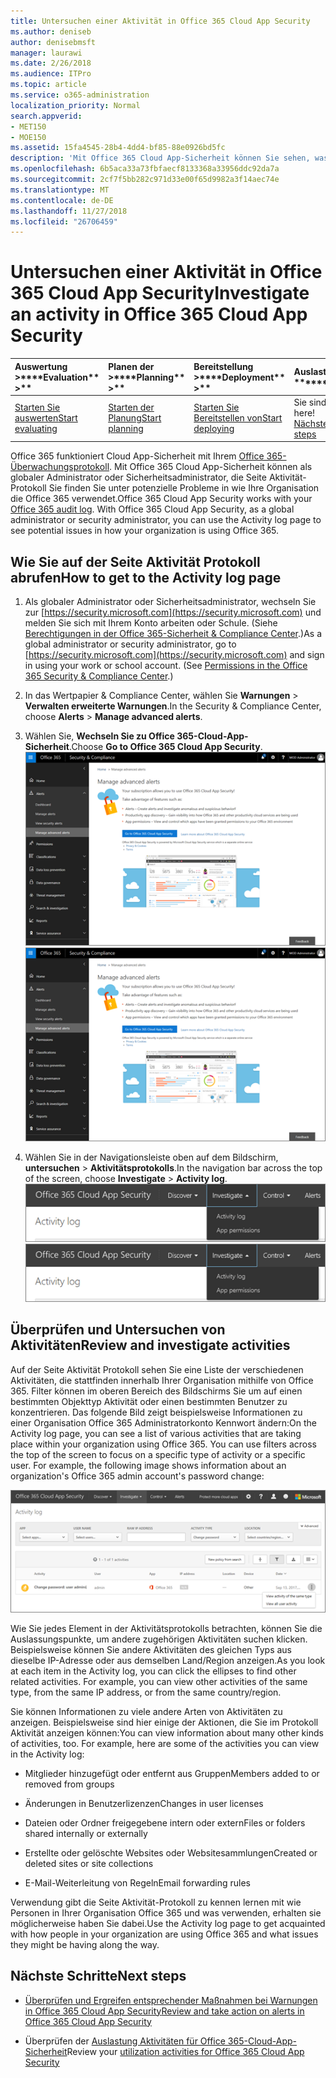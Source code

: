 ```yaml
---
title: Untersuchen einer Aktivität in Office 365 Cloud App Security
ms.author: deniseb
author: denisebmsft
manager: laurawi
ms.date: 2/26/2018
ms.audience: ITPro
ms.topic: article
ms.service: o365-administration
localization_priority: Normal
search.appverid:
- MET150
- MOE150
ms.assetid: 15fa4545-28b4-4dd4-bf85-88e0926bd5fc
description: 'Mit Office 365 Cloud App-Sicherheit können Sie sehen, was passiert in Ihrer Office 365-Umgebung von über suchen und bearbeitenden Aktivitäten und Konten. '
ms.openlocfilehash: 6b5aca33a73fbfaecf8133368a33956ddc92da7a
ms.sourcegitcommit: 2cf7f5bb282c971d33e00f65d9982a3f14aec74e
ms.translationtype: MT
ms.contentlocale: de-DE
ms.lasthandoff: 11/27/2018
ms.locfileid: "26706459"
---
```

# <a name="investigate-an-activity-in-office-365-cloud-app-security"></a><span data-ttu-id="3a125-103">Untersuchen einer Aktivität in Office 365 Cloud App Security</span><span class="sxs-lookup"><span data-stu-id="3a125-103">Investigate an activity in Office 365 Cloud App Security</span></span>
  
|<span data-ttu-id="3a125-104">Auswertung **\>**</span><span class="sxs-lookup"><span data-stu-id="3a125-104">\*\*\*\*Evaluation\*\* \>\*\*</span></span>|<span data-ttu-id="3a125-105">Planen der **\>**</span><span class="sxs-lookup"><span data-stu-id="3a125-105">\*\*\*\*Planning\*\* \>\*\*</span></span>|<span data-ttu-id="3a125-106">Bereitstellung **\>**</span><span class="sxs-lookup"><span data-stu-id="3a125-106">\*\*\*\*Deployment\*\* \>\*\*</span></span>|<span data-ttu-id="3a125-107">Auslastung \*\*\*</span><span class="sxs-lookup"><span data-stu-id="3a125-107">\*\*\*\*Utilization\*\*\*\*</span></span>|
|:-----|:-----|:-----|:-----|
|[<span data-ttu-id="3a125-108">Starten Sie auswerten</span><span class="sxs-lookup"><span data-stu-id="3a125-108">Start evaluating</span></span>](office-365-cas-overview.md) <br/> |[<span data-ttu-id="3a125-109">Starten der Planung</span><span class="sxs-lookup"><span data-stu-id="3a125-109">Start planning</span></span>](get-ready-for-office-365-cas.md) <br/> |[<span data-ttu-id="3a125-110">Starten Sie Bereitstellen von</span><span class="sxs-lookup"><span data-stu-id="3a125-110">Start deploying</span></span>](turn-on-office-365-cas.md) <br/> |<span data-ttu-id="3a125-111">Sie sind hier!</span><span class="sxs-lookup"><span data-stu-id="3a125-111">You are here!</span></span>  <br/> [<span data-ttu-id="3a125-112">Nächste Schritte</span><span class="sxs-lookup"><span data-stu-id="3a125-112">Next steps</span></span>](#next-steps) <br/> |
   
<span data-ttu-id="3a125-p101">Office 365 funktioniert Cloud App-Sicherheit mit Ihrem [Office 365-Überwachungsprotokoll](detailed-properties-in-the-office-365-audit-log.md). Mit Office 365 Cloud App-Sicherheit können als globaler Administrator oder Sicherheitsadministrator, die Seite Aktivität-Protokoll Sie finden Sie unter potenzielle Probleme in wie Ihre Organisation die Office 365 verwendet.</span><span class="sxs-lookup"><span data-stu-id="3a125-p101">Office 365 Cloud App Security works with your [Office 365 audit log](detailed-properties-in-the-office-365-audit-log.md). With Office 365 Cloud App Security, as a global administrator or security administrator, you can use the Activity log page to see potential issues in how your organization is using Office 365.</span></span>
  
## <a name="how-to-get-to-the-activity-log-page"></a><span data-ttu-id="3a125-115">Wie Sie auf der Seite Aktivität Protokoll abrufen</span><span class="sxs-lookup"><span data-stu-id="3a125-115">How to get to the Activity log page</span></span>

1. <span data-ttu-id="3a125-p102">Als globaler Administrator oder Sicherheitsadministrator, wechseln Sie zur [https://security.microsoft.com](https://security.microsoft.com) und melden Sie sich mit Ihrem Konto arbeiten oder Schule. (Siehe [Berechtigungen in der Office 365-Sicherheit &amp; Compliance Center](permissions-in-the-security-and-compliance-center.md).)</span><span class="sxs-lookup"><span data-stu-id="3a125-p102">As a global administrator or security administrator, go to [https://security.microsoft.com](https://security.microsoft.com) and sign in using your work or school account. (See [Permissions in the Office 365 Security &amp; Compliance Center](permissions-in-the-security-and-compliance-center.md).)</span></span>
    
2. <span data-ttu-id="3a125-118">In das Wertpapier &amp; Compliance Center, wählen Sie **Warnungen** \> **Verwalten erweiterte Warnungen**.</span><span class="sxs-lookup"><span data-stu-id="3a125-118">In the Security &amp; Compliance Center, choose **Alerts** \> **Manage advanced alerts**.</span></span>
    
3. <span data-ttu-id="3a125-119">Wählen Sie, **Wechseln Sie zu Office 365-Cloud-App-Sicherheit**.</span><span class="sxs-lookup"><span data-stu-id="3a125-119">Choose **Go to Office 365 Cloud App Security**.</span></span><br/><span data-ttu-id="3a125-120">![In das Wertpapier &amp; Compliance Center, wählen Sie erweiterte Benachrichtigungen verwalten, fahren Sie mit Office 365-Cloud-App-Sicherheit](media/958632d4-03e3-4ade-8e22-d5509db6fca7.png)</span><span class="sxs-lookup"><span data-stu-id="3a125-120">![In the Security &amp; Compliance Center, choose Manage Advanced Alerts to go to Office 365 Cloud App Security](media/958632d4-03e3-4ade-8e22-d5509db6fca7.png)</span></span>
  
4. <span data-ttu-id="3a125-121">Wählen Sie in der Navigationsleiste oben auf dem Bildschirm, **untersuchen** \> **Aktivitätsprotokolls**.</span><span class="sxs-lookup"><span data-stu-id="3a125-121">In the navigation bar across the top of the screen, choose **Investigate** \> **Activity log**.</span></span><br/><span data-ttu-id="3a125-122">![Wählen Sie im Portal O365 CAS überprüfen.](media/8c7b87c9-71a6-4952-adb2-185e941ffe9a.png)</span><span class="sxs-lookup"><span data-stu-id="3a125-122">![In the O365 CAS portal, choose Investigate.](media/8c7b87c9-71a6-4952-adb2-185e941ffe9a.png)</span></span>
  
## <a name="review-and-investigate-activities"></a><span data-ttu-id="3a125-123">Überprüfen und Untersuchen von Aktivitäten</span><span class="sxs-lookup"><span data-stu-id="3a125-123">Review and investigate activities</span></span>

<span data-ttu-id="3a125-p103">Auf der Seite Aktivität Protokoll sehen Sie eine Liste der verschiedenen Aktivitäten, die stattfinden innerhalb Ihrer Organisation mithilfe von Office 365. Filter können im oberen Bereich des Bildschirms Sie um auf einen bestimmten Objekttyp Aktivität oder einen bestimmten Benutzer zu konzentrieren. Das folgende Bild zeigt beispielsweise Informationen zu einer Organisation Office 365 Administratorkonto Kennwort ändern:</span><span class="sxs-lookup"><span data-stu-id="3a125-p103">On the Activity log page, you can see a list of various activities that are taking place within your organization using Office 365. You can use filters across the top of the screen to focus on a specific type of activity or a specific user. For example, the following image shows information about an organization's Office 365 admin account's password change:</span></span>
  
![Wählen Sie in Office 365 Cloud App-Sicherheit, untersuchen \> Aktivitätsprotokolls.](media/5d54600c-59cd-4f33-b4f0-29b75c37baae.png)
  
<span data-ttu-id="3a125-p104">Wie Sie jedes Element in der Aktivitätsprotokolls betrachten, können Sie die Auslassungspunkte, um andere zugehörigen Aktivitäten suchen klicken. Beispielsweise können Sie andere Aktivitäten des gleichen Typs aus dieselbe IP-Adresse oder aus demselben Land/Region anzeigen.</span><span class="sxs-lookup"><span data-stu-id="3a125-p104">As you look at each item in the Activity log, you can click the ellipses to find other related activities. For example, you can view other activities of the same type, from the same IP address, or from the same country/region.</span></span>
  
<span data-ttu-id="3a125-p105">Sie können Informationen zu viele andere Arten von Aktivitäten zu anzeigen. Beispielsweise sind hier einige der Aktionen, die Sie im Protokoll Aktivität anzeigen können:</span><span class="sxs-lookup"><span data-stu-id="3a125-p105">You can view information about many other kinds of activities, too. For example, here are some of the activities you can view in the Activity log:</span></span>
  
- <span data-ttu-id="3a125-132">Mitglieder hinzugefügt oder entfernt aus Gruppen</span><span class="sxs-lookup"><span data-stu-id="3a125-132">Members added to or removed from groups</span></span>
    
- <span data-ttu-id="3a125-133">Änderungen in Benutzerlizenzen</span><span class="sxs-lookup"><span data-stu-id="3a125-133">Changes in user licenses</span></span>
    
- <span data-ttu-id="3a125-134">Dateien oder Ordner freigegebene intern oder extern</span><span class="sxs-lookup"><span data-stu-id="3a125-134">Files or folders shared internally or externally</span></span>
    
- <span data-ttu-id="3a125-135">Erstellte oder gelöschte Websites oder Websitesammlungen</span><span class="sxs-lookup"><span data-stu-id="3a125-135">Created or deleted sites or site collections</span></span>
    
- <span data-ttu-id="3a125-136">E-Mail-Weiterleitung von Regeln</span><span class="sxs-lookup"><span data-stu-id="3a125-136">Email forwarding rules</span></span>
    
<span data-ttu-id="3a125-137">Verwendung gibt die Seite Aktivität-Protokoll zu kennen lernen mit wie Personen in Ihrer Organisation Office 365 und was verwenden, erhalten sie möglicherweise haben Sie dabei.</span><span class="sxs-lookup"><span data-stu-id="3a125-137">Use the Activity log page to get acquainted with how people in your organization are using Office 365 and what issues they might be having along the way.</span></span>
  
## <a name="next-steps"></a><span data-ttu-id="3a125-138">Nächste Schritte</span><span class="sxs-lookup"><span data-stu-id="3a125-138">Next steps</span></span>

- [<span data-ttu-id="3a125-139">Überprüfen und Ergreifen entsprechender Maßnahmen bei Warnungen in Office 365 Cloud App Security</span><span class="sxs-lookup"><span data-stu-id="3a125-139">Review and take action on alerts in Office 365 Cloud App Security</span></span>](review-office-365-cas-alerts.md)
    
- <span data-ttu-id="3a125-140">Überprüfen der [Auslastung Aktivitäten für Office 365-Cloud-App-Sicherheit](utilization-activities-for-ocas.md)</span><span class="sxs-lookup"><span data-stu-id="3a125-140">Review your [utilization activities for Office 365 Cloud App Security](utilization-activities-for-ocas.md)</span></span>
    

